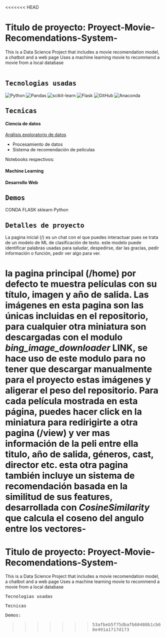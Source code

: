 <<<<<<< HEAD
<h1> Titulo de proyecto: Proyect-Movie-Recomendations-System- </h1>
This is a Data Science Project that includes a movie recomendation model, a chatbot and a web page
Uses a machine learning movie to recommend a movie from a local database
<br></br>

<samp>
  <h2>
    Tecnologias usadas
  </h2>
</samp>

![Python](https://img.shields.io/badge/python-3670A0?style=for-the-badge&logo=python&logoColor=ffdd54) ![Pandas](https://img.shields.io/badge/pandas-%23150458.svg?style=for-the-badge&logo=pandas&logoColor=white) ![scikit-learn](https://img.shields.io/badge/scikit--learn-%23F7931E.svg?style=for-the-badge&logo=scikit-learn&logoColor=white) ![Flask](	https://img.shields.io/badge/Flask-000000?style=for-the-badge&logo=flask&logoColor=white) ![GitHub](https://img.shields.io/badge/github-%23121011.svg?style=for-the-badge&logo=github&logoColor=white) ![Anaconda](https://img.shields.io/badge/Anaconda-%2344A833.svg?style=for-the-badge&logo=anaconda&logoColor=white)





<samp>
  <h2>
    Tecnicas
  </h2>
</samp>
<h4> Ciencia de datos </h4> 
    
<a href="Proyect-Movie-Recomendations-System-/recomendation_model/notebooks/EDA_1.ipynb"> Análisis exploratorio de datos </a>    
* Procesamiento de datos
* Sistema de recomendación de películas    

Notebooks respectivos: 

<h4> Machine Learning </h4>

<h4> Desarrollo Web </h4>
 
    
    
    

 

<samp>
  <h2>
    Demos
  </h2>
</samp>
    <p> CONDA
FLASK 
sklearn
Python </p>

<samp>
  <h2>
    Detalles de proyecto
  </h2>
</samp>
    <p>
        
La pagina inicial (/) es un chat con el que puedes interactuar pues se trata de un modelo de ML de clasificación de texto. este modelo puede identificar palabras usadas para saludar, despedirse, dar las gracias, pedir información o función, pedir ver algo para ver. 

la pagina principal (/home) por defecto te muestra películas con su título, imagen y año de salida. Las imágenes en esta pagina son las únicas incluidas en el repositorio, para cualquier otra miniatura son descargadas con el modulo *bing_image_downloader* LINK, se hace uso de este modulo para no tener que descargar manualmente para el proyecto estas imágenes y  aligerar el peso del repositorio.
Para cada película mostrada en esta página, puedes hacer click en la miniatura para redirigirte a otra pagina (/view) y ver mas información de la peli entre ella titulo, año de salida, géneros, cast, director etc. esta otra pagina también incluye un sistema de recomendación basada en la similitud de sus features, desarrollada con *CosineSimilarity* que calcula el coseno del angulo entre los vectores- 
    </p>
=======
# Titulo de proyecto: Proyect-Movie-Recomendations-System-
This is a Data Science Project that includes a movie recomendation model, a chatbot and a web page
Uses a machine learning movie to recommend a movie from a local database

<samp>
  <p>
    Tecnologias usadas
  </p>
</samp>

<samp>
  <p>
    Tecnicas
  </p>
</samp>

<samp>
  <p>
    Demos:
  </p>
</smap>

>>>>>>> 53afbeb5f75dbafb60480b1cb60e491a1717d173
